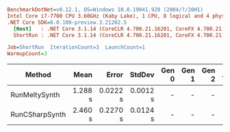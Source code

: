 ``` ini

BenchmarkDotNet=v0.12.1, OS=Windows 10.0.19041.928 (2004/?/20H1)
Intel Core i7-7700 CPU 3.60GHz (Kaby Lake), 1 CPU, 8 logical and 4 physical cores
.NET Core SDK=6.0.100-preview.3.21202.5
  [Host]   : .NET Core 3.1.14 (CoreCLR 4.700.21.16201, CoreFX 4.700.21.16208), X64 RyuJIT
  ShortRun : .NET Core 3.1.14 (CoreCLR 4.700.21.16201, CoreFX 4.700.21.16208), X64 RyuJIT

Job=ShortRun  IterationCount=3  LaunchCount=1  
WarmupCount=3  

```
|         Method |    Mean |    Error |   StdDev | Gen 0 | Gen 1 | Gen 2 | Allocated |
|--------------- |--------:|---------:|---------:|------:|------:|------:|----------:|
|  RunMeltySynth | 1.288 s | 0.0222 s | 0.0012 s |     - |     - |     - |         - |
| RunCSharpSynth | 2.460 s | 0.2270 s | 0.0124 s |     - |     - |     - | 1063944 B |

